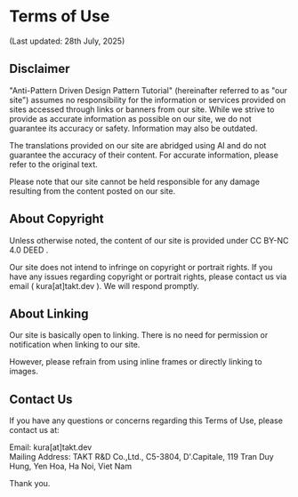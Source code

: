 # Terms of Use

(Last updated: 28th July, 2025)

## Disclaimer

"Anti-Pattern Driven Design Pattern Tutorial" (hereinafter referred to as "our site") assumes no responsibility for the information or services provided on sites accessed through links or banners from our site. While we strive to provide as accurate information as possible on our site, we do not guarantee its accuracy or safety. Information may also be outdated.

The translations provided on our site are abridged using AI and do not guarantee the accuracy of their content. For accurate information, please refer to the original text.

Please note that our site cannot be held responsible for any damage resulting from the content posted on our site.

## About Copyright

Unless otherwise noted, the content of our site is provided under CC BY-NC 4.0 DEED .

Our site does not intend to infringe on copyright or portrait rights. If you have any issues regarding copyright or portrait rights, please contact us via email ( kura[at]takt.dev ). We will respond promptly.

## About Linking

Our site is basically open to linking. There is no need for permission or notification when linking to our site.

However, please refrain from using inline frames or directly linking to images.

## Contact Us

If you have any questions or concerns regarding this Terms of Use, please contact us at:

Email: kura[at]takt.dev<br />
Mailing Address: TAKT R&D Co.,Ltd., C5-3804, D'.Capitale, 119 Tran Duy Hung, Yen Hoa, Ha Noi, Viet Nam

Thank you.
